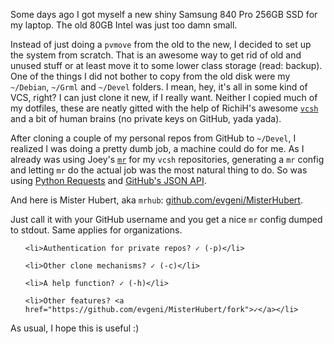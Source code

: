 <html><body><p>Some days ago I got myself a new shiny Samsung 840 Pro 256GB SSD for my laptop. The old 80GB Intel was just too damn small.



Instead of just doing a <code>pvmove</code> from the old to the new, I decided to set up the system from scratch. That is an awesome way to get rid of old and unused stuff or at least move it to some lower class storage (read: backup). One of the things I did not bother to copy from the old disk were my <code>~/Debian</code>, <code>~/Grml</code> and <code>~/Devel</code> folders. I mean, hey, it's all in some kind of VCS, right? I can just clone it new, if I really want. Neither I copied much of my dotfiles, these are neatly gitted with the help of RichiH's awesome <a href="https://github.com/RichiH/vcsh"><code>vcsh</code></a> and a bit of human brains (no private keys on GitHub, yada yada).



After cloning a couple of my personal repos from GitHub to <code>~/Devel</code>, I realized I was doing a pretty dumb job, a machine could do for me. As I already was using Joey's <a href="http://myrepos.branchable.com/"><code>mr</code></a> for my <code>vcsh</code> repositories, generating a <code>mr</code> config and letting <code>mr</code> do the actual job was the most natural thing to do. So was using <a href="http://docs.python-requests.org/en/latest/">Python Requests</a> and <a href="http://developer.github.com/v3/">GitHub's JSON API</a>.



And here is Mister Hubert, aka <code>mrhub</code>: <a href="https://github.com/evgeni/MisterHubert">github.com/evgeni/MisterHubert</a>.



Just call it with your GitHub username and you get a nice <code>mr</code> config dumped to stdout. Same applies for organizations.

</p><ul>

	<li>Authentication for private repos? ✓ (-p)</li>

	<li>Other clone mechanisms? ✓ (-c)</li>

	<li>A help function? ✓ (-h)</li>

	<li>Other features? <a href="https://github.com/evgeni/MisterHubert/fork">✓</a></li>

</ul>

As usual, I hope this is useful :)</body></html>